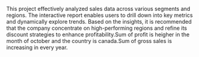 This project effectively analyzed sales data across various segments and regions. The interactive report enables users to drill down into key metrics and dynamically explore trends. Based on the insights, it is recommended that the company concentrate on high-performing regions and refine its discount strategies to enhance profitability.Sum of profit is heigher in the month of october and the country is canada.Sum of gross sales is increasing in every year.
